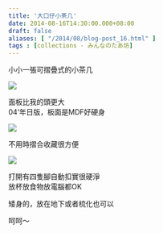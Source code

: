 ```yaml
---
title: '大口仔小茶几'
date: 2014-08-16T14:30:00.000+08:00
draft: false
aliases: [ "/2014/08/blog-post_16.html" ]
tags : [collections - みんなのたあ坊]
---
```


小小一張可摺疊式的小茶几  

![](/images/minnanotabo140816.jpg)

面板比我的頭更大  
04‘年日版，板面是MDF好硬身  

![](/images/minnanotabo140816a.jpg)

不用時摺合收藏很方便  

![](/images/minnanotabo140816b.jpg)

打開有四隻腳自動扣實很硬淨  
放杯放食物放電腦都OK  


矮身的，放在地下或者梳化也可以  
  
呵呵～
